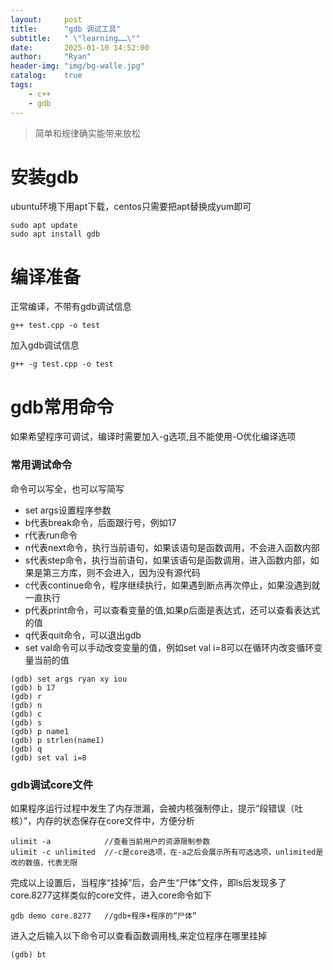```yaml
---
layout:     post
title:      "gdb 调试工具"
subtitle:   " \"learning……\""
date:       2025-01-10 14:52:00
author:     "Ryan"
header-img: "img/bg-walle.jpg"
catalog:    true
tags:
    - c++
    - gdb
---
```


> 简单和规律确实能带来放松


# 安装gdb  
ubuntu环境下用apt下载，centos只需要把apt替换成yum即可  
````
sudo apt update
sudo apt install gdb
````

# 编译准备  
正常编译，不带有gdb调试信息  
````
g++ test.cpp -o test
````

加入gdb调试信息
````
g++ -g test.cpp -o test
````

# gdb常用命令  
如果希望程序可调试，编译时需要加入-g选项,且不能使用-O优化编译选项  

### 常用调试命令  
命令可以写全，也可以写简写  
* set args设置程序参数
* b代表break命令，后面跟行号，例如17
* r代表run命令
* n代表next命令，执行当前语句，如果该语句是函数调用，不会进入函数内部
* s代表step命令，执行当前语句，如果该语句是函数调用，进入函数内部，如果是第三方库，则不会进入，因为没有源代码
* c代表continue命令，程序继续执行，如果遇到断点再次停止，如果没遇到就一直执行
* p代表print命令，可以查看变量的值,如果p后面是表达式，还可以查看表达式的值
* q代表quit命令，可以退出gdb
* set val命令可以手动改变变量的值，例如set val i=8可以在循环内改变循环变量当前的值


````
(gdb) set args ryan xy iou
(gdb) b 17
(gdb) r
(gdb) n
(gdb) c
(gdb) s
(gdb) p name1
(gdb) p strlen(name1)
(gdb) q
(gdb) set val i=8
````

### gdb调试core文件  
如果程序运行过程中发生了内存泄漏，会被内核强制停止，提示“段错误（吐核）”，内存的状态保存在core文件中，方便分析
````
ulimit -a            //查看当前用户的资源限制参数
ulimit -c unlimited  //-c是core选项，在-a之后会展示所有可选选项，unlimited是改的数值，代表无限
````

完成以上设置后，当程序“挂掉”后，会产生“尸体”文件，即ls后发现多了core.8277这样类似的core文件，进入core命令如下  
````
gdb demo core.8277   //gdb+程序+程序的“尸体”
````

进入之后输入以下命令可以查看函数调用栈,来定位程序在哪里挂掉  
````
(gdb) bt
````



